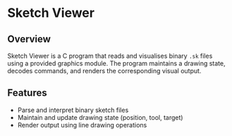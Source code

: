 # Sketch Viewer

## Overview
Sketch Viewer is a C program that reads and visualises binary `.sk` files using a provided graphics module.
The program maintains a drawing state, decodes commands, and renders the corresponding visual output.

## Features
- Parse and interpret binary sketch files
- Maintain and update drawing state (position, tool, target)
- Render output using line drawing operations

  

